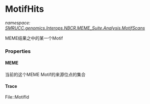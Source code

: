 ﻿# MotifHits
_namespace: [SMRUCC.genomics.Interops.NBCR.MEME_Suite.Analysis.MotifScans](./index.md)_

MEME结果之中的某一个Motif




### Properties

#### MEME
当前的这个MEME Motif的来源位点的集合
#### Trace
File::MotifId
